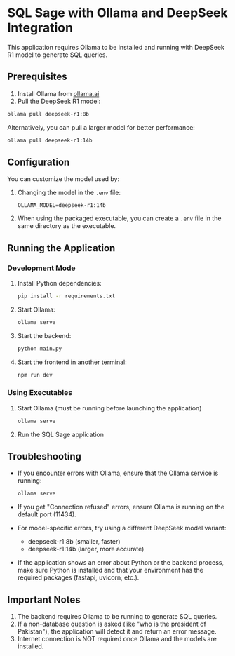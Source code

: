 
# SQL Sage with Ollama and DeepSeek Integration

This application requires Ollama to be installed and running with DeepSeek R1 model to generate SQL queries.

## Prerequisites

1. Install Ollama from [ollama.ai](https://ollama.ai)
2. Pull the DeepSeek R1 model:

```bash
ollama pull deepseek-r1:8b
```

Alternatively, you can pull a larger model for better performance:

```bash
ollama pull deepseek-r1:14b
```

## Configuration

You can customize the model used by:

1. Changing the model in the `.env` file:
   ```
   OLLAMA_MODEL=deepseek-r1:14b
   ```

2. When using the packaged executable, you can create a `.env` file in the same directory as the executable.

## Running the Application

### Development Mode

1. Install Python dependencies:
   ```bash
   pip install -r requirements.txt
   ```

2. Start Ollama:
   ```bash
   ollama serve
   ```

3. Start the backend:
   ```bash
   python main.py
   ```

4. Start the frontend in another terminal:
   ```bash
   npm run dev
   ```

### Using Executables

1. Start Ollama (must be running before launching the application)
   ```bash
   ollama serve
   ```

2. Run the SQL Sage application

## Troubleshooting

- If you encounter errors with Ollama, ensure that the Ollama service is running:
  ```bash
  ollama serve
  ```
  
- If you get "Connection refused" errors, ensure Ollama is running on the default port (11434).

- For model-specific errors, try using a different DeepSeek model variant:
  - deepseek-r1:8b (smaller, faster)
  - deepseek-r1:14b (larger, more accurate)

- If the application shows an error about Python or the backend process, make sure Python is installed
  and that your environment has the required packages (fastapi, uvicorn, etc.).

## Important Notes

1. The backend requires Ollama to be running to generate SQL queries.
2. If a non-database question is asked (like "who is the president of Pakistan"), the application will detect it and return an error message.
3. Internet connection is NOT required once Ollama and the models are installed.
